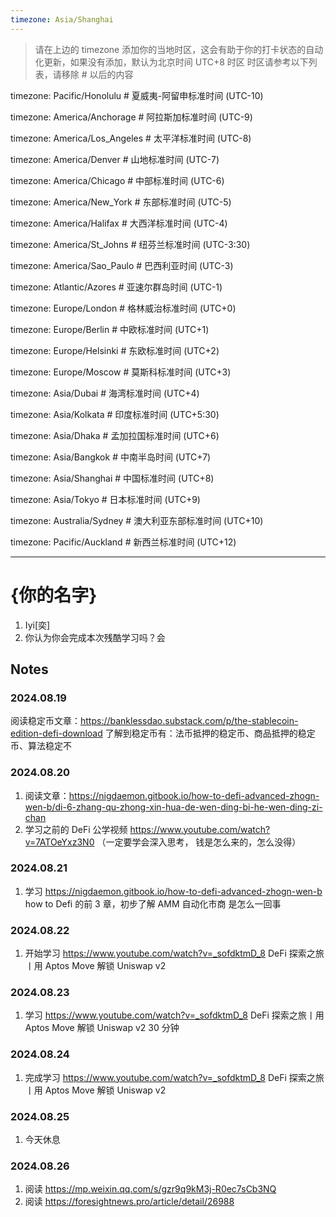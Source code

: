 ```yaml
---
timezone: Asia/Shanghai
---
```


> 请在上边的 timezone 添加你的当地时区，这会有助于你的打卡状态的自动化更新，如果没有添加，默认为北京时间 UTC+8 时区
> 时区请参考以下列表，请移除 # 以后的内容

timezone: Pacific/Honolulu # 夏威夷-阿留申标准时间 (UTC-10)

timezone: America/Anchorage # 阿拉斯加标准时间 (UTC-9)

timezone: America/Los_Angeles # 太平洋标准时间 (UTC-8)

timezone: America/Denver # 山地标准时间 (UTC-7)

timezone: America/Chicago # 中部标准时间 (UTC-6)

timezone: America/New_York # 东部标准时间 (UTC-5)

timezone: America/Halifax # 大西洋标准时间 (UTC-4)

timezone: America/St_Johns # 纽芬兰标准时间 (UTC-3:30)

timezone: America/Sao_Paulo # 巴西利亚时间 (UTC-3)

timezone: Atlantic/Azores # 亚速尔群岛时间 (UTC-1)

timezone: Europe/London # 格林威治标准时间 (UTC+0)

timezone: Europe/Berlin # 中欧标准时间 (UTC+1)

timezone: Europe/Helsinki # 东欧标准时间 (UTC+2)

timezone: Europe/Moscow # 莫斯科标准时间 (UTC+3)

timezone: Asia/Dubai # 海湾标准时间 (UTC+4)

timezone: Asia/Kolkata # 印度标准时间 (UTC+5:30)

timezone: Asia/Dhaka # 孟加拉国标准时间 (UTC+6)

timezone: Asia/Bangkok # 中南半岛时间 (UTC+7)

timezone: Asia/Shanghai # 中国标准时间 (UTC+8)

timezone: Asia/Tokyo # 日本标准时间 (UTC+9)

timezone: Australia/Sydney # 澳大利亚东部标准时间 (UTC+10)

timezone: Pacific/Auckland # 新西兰标准时间 (UTC+12)

---

# {你的名字}

1. Iyi[奕]
2. 你认为你会完成本次残酷学习吗？会

## Notes

<!-- Content_START -->

### 2024.08.19

阅读稳定币文章：https://banklessdao.substack.com/p/the-stablecoin-edition-defi-download
了解到稳定币有：法币抵押的稳定币、商品抵押的稳定币、算法稳定不

### 2024.08.20

1. 阅读文章：https://nigdaemon.gitbook.io/how-to-defi-advanced-zhogn-wen-b/di-6-zhang-qu-zhong-xin-hua-de-wen-ding-bi-he-wen-ding-zi-chan
2. 学习之前的 DeFi 公学视频 https://www.youtube.com/watch?v=7ATOeYxz3N0 （一定要学会深入思考， 钱是怎么来的，怎么没得）

### 2024.08.21

1. 学习 https://nigdaemon.gitbook.io/how-to-defi-advanced-zhogn-wen-b how to Defi 的前 3 章，初步了解 AMM 自动化市商 是怎么一回事

### 2024.08.22

1. 开始学习 https://www.youtube.com/watch?v=_sofdktmD_8 DeFi 探索之旅丨用 Aptos Move 解锁 Uniswap v2

### 2024.08.23

1. 学习 https://www.youtube.com/watch?v=_sofdktmD_8 DeFi 探索之旅丨用 Aptos Move 解锁 Uniswap v2  30 分钟

### 2024.08.24

1. 完成学习 https://www.youtube.com/watch?v=_sofdktmD_8 DeFi 探索之旅丨用 Aptos Move 解锁 Uniswap v2 

### 2024.08.25

1. 今天休息

### 2024.08.26

1. 阅读 https://mp.weixin.qq.com/s/gzr9q9kM3j-R0ec7sCb3NQ
2. 阅读 https://foresightnews.pro/article/detail/26988

<!-- Content_END -->
